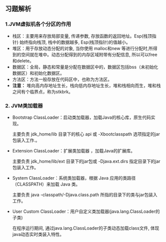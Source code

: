 ## 习题解析

###  1.JVM虚拟机各个分区的作用

- 栈区：主要用来存放局部变量, 传递参数, 存放函数的返回地址。Esp(栈顶指针)
  始终指向栈顶, 栈中的数据越多, Esp(栈顶指针)的值越小。
- 堆区：用于存放动态分配的对象, 当你使用 malloc和new 等进行分配时,所得到的空间就在堆中。动态分配得到的内存区域附带有分配信息, 所以可以free和delete。 
- 数据区：全局，静态和常量是分配在数据区中的，数据区包括bss（未初始化数据区）和初始化数据区。
- 方法区：方法一般存放在代码区中，也称为方法区。
- **注意：** 堆向高内存地址生长，栈向低内存地址生长，堆和栈相向而生，堆和栈之间有个临界点，称为stkbrk。

### 2. JVM类加载器

- Bootstrap ClassLoader：启动类加载器，加载Java的核心库，原生代码实现。

  主要负责 jdk_home/lib 目录下的核心 api 或 -Xbootclasspath 选项指定的jar包装入工作.。

  

- Extension ClassLoader：扩展类加载器 ，加载Java的扩展库。

  主要负责 jdk_home/lib/ext 目录下的jar包或 -Djava.ext.dirs 指定目录下的jar包装入工作。

  

- System ClassLoader：系统类加载器，根据 Java 应用的类路径（CLASSPATH）来加载 Java 类。

  主要负责 java -classpath/-Djava.class.path 所指的目录下的类与jar包装入工作。

  

- User Custom ClassLoader：用户自定义类加载器(java.lang.ClassLoader的子类)

  在程序运行期间, 通过java.lang.ClassLoader的子类动态加载class文件, 体现java动态实时类装入特性。